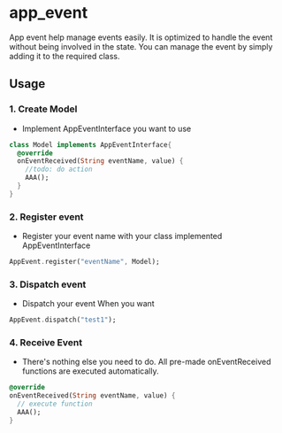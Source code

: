 # app_event
  App event help manage events easily. It is optimized to handle the event without being involved in the state. You can manage the event by simply adding it to the required class.


## Usage

### 1. Create Model

 - Implement AppEventInterface you want to use
```dart
class Model implements AppEventInterface{
  @override
  onEventReceived(String eventName, value) {
    //todo: do action
    AAA();
  }
}
```

### 2. Register event 

 - Register your event name with your class implemented AppEventInterface
```dart
AppEvent.register("eventName", Model);
```

### 3. Dispatch event 

 - Dispatch your event When you want
```dart
AppEvent.dispatch("test1");
```

### 4. Receive Event

 - There's nothing else you need to do.
All pre-made onEventReceived functions are executed automatically.

```dart
@override
onEventReceived(String eventName, value) {
  // execute function
  AAA();
}
```
